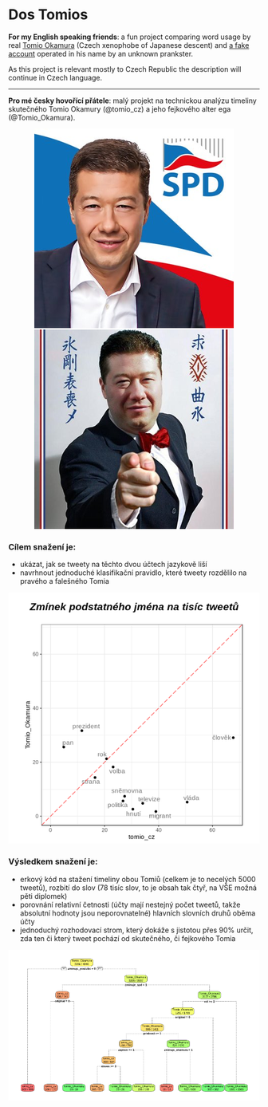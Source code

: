 # Dos Tomios

**For my English speaking friends**: a fun project comparing word usage by real [Tomio Okamura](https://twitter.com/tomio_cz) (Czech xenophobe of Japanese descent) and [a fake account](https://twitter.com/Tomio_Okamura) operated in his name by an unknown prankster. 

As this project is relevant mostly to Czech Republic the description will continue in Czech language.

<hr>

**Pro mé česky hovořící přátele**: malý projekt na technickou analýzu timeliny skutečného Tomio Okamury (@tomio_cz) a jeho fejkového alter ega (@Tomio_Okamura).

<p align="center">
  <img src="https://github.com/jlacko/dos-tomios/blob/master/img/tomio_cz.jpg?raw=true" alt="skutečný Tomio"/>
  <img src="https://github.com/jlacko/dos-tomios/blob/master/img/tomio_okamura.jpg?raw=true" alt="fejkový Tomio"/>
</p>


### Cílem snažení je:
* ukázat, jak se tweety na těchto dvou účtech jazykově liší 
* navrhnout jednoduché klasifikační pravidlo, které tweety rozdělilo na pravého a falešného Tomia

<p align="center">
  <img src="https://github.com/jlacko/dos-tomios/blob/master/img/NOUN.png?raw=true" alt="podstatná jména"/>
</p>

### Výsledkem snažení je:
* erkový kód na stažení timeliny obou Tomiů (celkem je to necelých 5000 tweetů), rozbití do slov (78 tisíc slov, to je obsah tak čtyř, na VŠE možná pěti diplomek)
* porovnání relativní četnosti (účty mají nestejný počet tweetů, takže absolutní hodnoty jsou neporovnatelné) hlavních slovních druhů oběma účty
* jednoduchý rozhodovací strom, který dokáže s jistotou přes 90% určit, zda ten či který tweet pochází od skutečného, či fejkového Tomia

<p align="center">
  <img src="https://github.com/jlacko/dos-tomios/blob/master/img/decision-tree.png?raw=true" alt="rozhodovací strom"/>
</p>
